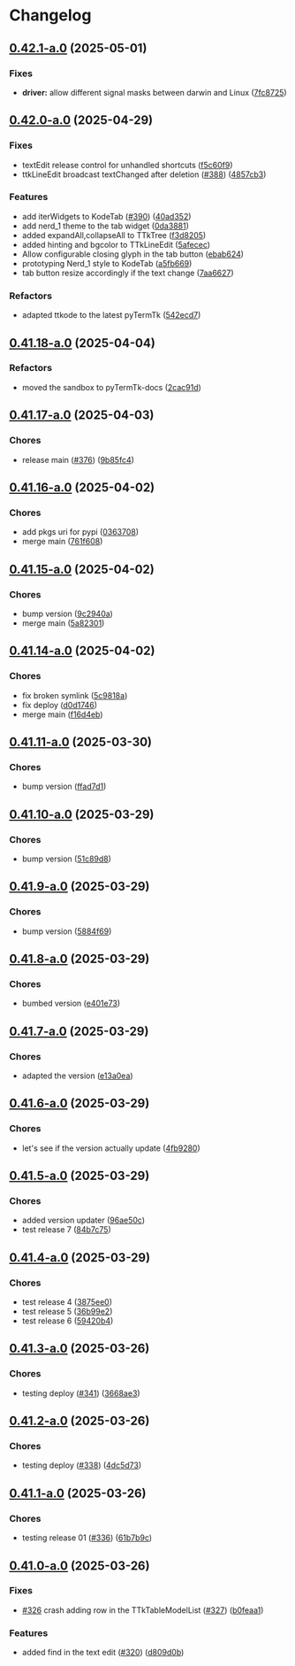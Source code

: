# Changelog

## [0.42.1-a.0](https://github.com/ceccopierangiolieugenio/pyTermTk/compare/pyTermTk-v0.42.0-a.0...pyTermTk-v0.42.1-a.0) (2025-05-01)


### Fixes

* **driver:** allow different signal masks between darwin and Linux ([7fc8725](https://github.com/ceccopierangiolieugenio/pyTermTk/commit/7fc8725ced906fb120bc086ffac10cb607859039))

## [0.42.0-a.0](https://github.com/ceccopierangiolieugenio/pyTermTk/compare/pyTermTk-v0.41.18-a.0...pyTermTk-v0.42.0-a.0) (2025-04-29)


### Fixes

* textEdit release control for unhandled shortcuts ([f5c60f9](https://github.com/ceccopierangiolieugenio/pyTermTk/commit/f5c60f9d5a4e47108e5a05063c40418c750b6778))
* ttkLineEdit broadcast textChanged after deletion ([#388](https://github.com/ceccopierangiolieugenio/pyTermTk/issues/388)) ([4857cb3](https://github.com/ceccopierangiolieugenio/pyTermTk/commit/4857cb31cbd0bac49fd6464879a4590c0fc97550))


### Features

* add iterWidgets to KodeTab ([#390](https://github.com/ceccopierangiolieugenio/pyTermTk/issues/390)) ([40ad352](https://github.com/ceccopierangiolieugenio/pyTermTk/commit/40ad3524782cfe0330be7d5d3507a39b5042fd54))
* add nerd_1 theme to the tab widget ([0da3881](https://github.com/ceccopierangiolieugenio/pyTermTk/commit/0da38814f153d062c347ac44cc9250fd6f2db5a2))
* added expandAll,collapseAll to TTkTree ([f3d8205](https://github.com/ceccopierangiolieugenio/pyTermTk/commit/f3d8205dcbddc54e7f50055128125bdf3cc939ae))
* added hinting and bgcolor to TTkLineEdit ([5afecec](https://github.com/ceccopierangiolieugenio/pyTermTk/commit/5afecec62d6061e5ba14b3d93a008cf5b9733579))
* Allow configurable closing glyph in the tab button ([ebab624](https://github.com/ceccopierangiolieugenio/pyTermTk/commit/ebab624779c7853c7831614d028cbe35a055ab1a))
* prototyping Nerd_1 style to KodeTab ([a5fb669](https://github.com/ceccopierangiolieugenio/pyTermTk/commit/a5fb6698fdd33d4cde34bb04855fbdce501aeafe))
* tab button resize accordingly if the text change ([7aa6627](https://github.com/ceccopierangiolieugenio/pyTermTk/commit/7aa6627fd2acb533a83a0975d6cc3cc75dbcd333))


### Refactors

* adapted ttkode to the latest pyTermTk ([542ecd7](https://github.com/ceccopierangiolieugenio/pyTermTk/commit/542ecd7f7798b10bca29a7e856e85aa91bb3bc74))

## [0.41.18-a.0](https://github.com/ceccopierangiolieugenio/pyTermTk/compare/pyTermTk-v0.41.17-a.0...pyTermTk-v0.41.18-a.0) (2025-04-04)


### Refactors

* moved the sandbox to pyTermTk-docs ([2cac91d](https://github.com/ceccopierangiolieugenio/pyTermTk/commit/2cac91d259c193badf676bdd1373a53f5db3557e))

## [0.41.17-a.0](https://github.com/ceccopierangiolieugenio/pyTermTk/compare/pyTermTk-v0.41.16-a.0...pyTermTk-v0.41.17-a.0) (2025-04-03)


### Chores

* release main ([#376](https://github.com/ceccopierangiolieugenio/pyTermTk/issues/376)) ([9b85fc4](https://github.com/ceccopierangiolieugenio/pyTermTk/commit/9b85fc4d4f3a5997811f10ca5b87cf756c8dd621))

## [0.41.16-a.0](https://github.com/ceccopierangiolieugenio/pyTermTk/compare/pyTermTk-v0.41.15-a.0...pyTermTk-v0.41.16-a.0) (2025-04-02)


### Chores

* add pkgs uri for pypi ([0363708](https://github.com/ceccopierangiolieugenio/pyTermTk/commit/0363708cd969d6495192459031ac5be12d035328))
* merge main ([761f608](https://github.com/ceccopierangiolieugenio/pyTermTk/commit/761f608e77ed5b2b31c7e4434b95094609eb9794))

## [0.41.15-a.0](https://github.com/ceccopierangiolieugenio/pyTermTk/compare/pyTermTk-v0.41.14-a.0...pyTermTk-v0.41.15-a.0) (2025-04-02)


### Chores

* bump version ([9c2940a](https://github.com/ceccopierangiolieugenio/pyTermTk/commit/9c2940a2703ba605e4d4ffbfe89e473d29043e75))
* merge main ([5a82301](https://github.com/ceccopierangiolieugenio/pyTermTk/commit/5a82301291fe06e9c4d2a13911982b427c8a232e))

## [0.41.14-a.0](https://github.com/ceccopierangiolieugenio/pyTermTk/compare/pyTermTk-v0.41.13-a.0...pyTermTk-v0.41.14-a.0) (2025-04-02)


### Chores

* fix broken symlink ([5c9818a](https://github.com/ceccopierangiolieugenio/pyTermTk/commit/5c9818ac358c6a82689a7ab53708b372de7dcc29))
* fix deploy ([d0d1746](https://github.com/ceccopierangiolieugenio/pyTermTk/commit/d0d1746864307b5e1a7a8e422a144b19e894dbdc))
* merge main ([f16d4eb](https://github.com/ceccopierangiolieugenio/pyTermTk/commit/f16d4ebff79216c9f3fa27cb2f2cee745de0e38c))

## [0.41.11-a.0](https://github.com/ceccopierangiolieugenio/pyTermTk/compare/pyTermTk-v0.41.10-a.0...pyTermTk-v0.41.11-a.0) (2025-03-30)


### Chores

* bump version ([ffad7d1](https://github.com/ceccopierangiolieugenio/pyTermTk/commit/ffad7d153d5cd5a7a78fb4ee7fb0a108315e7af4))

## [0.41.10-a.0](https://github.com/ceccopierangiolieugenio/pyTermTk/compare/pyTermTk-v0.41.9-a.0...pyTermTk-v0.41.10-a.0) (2025-03-29)


### Chores

* bump version ([51c89d8](https://github.com/ceccopierangiolieugenio/pyTermTk/commit/51c89d88dc18bbdf08fb4eda334ec100a0f3caeb))

## [0.41.9-a.0](https://github.com/ceccopierangiolieugenio/pyTermTk/compare/pyTermTk-v0.41.8-a.0...pyTermTk-v0.41.9-a.0) (2025-03-29)


### Chores

* bump version ([5884f69](https://github.com/ceccopierangiolieugenio/pyTermTk/commit/5884f69a276e9fca20b9413d17b7ce368d1cc8bd))

## [0.41.8-a.0](https://github.com/ceccopierangiolieugenio/pyTermTk/compare/pyTermTk-v0.41.7-a.0...pyTermTk-v0.41.8-a.0) (2025-03-29)


### Chores

* bumbed version ([e401e73](https://github.com/ceccopierangiolieugenio/pyTermTk/commit/e401e73633c2e32fe0eb0b7302fd93f57aaeb9af))

## [0.41.7-a.0](https://github.com/ceccopierangiolieugenio/pyTermTk/compare/pyTermTk-v0.41.6-a.0...pyTermTk-v0.41.7-a.0) (2025-03-29)


### Chores

* adapted the version ([e13a0ea](https://github.com/ceccopierangiolieugenio/pyTermTk/commit/e13a0ea514139688f239c482c019852e605e4d70))

## [0.41.6-a.0](https://github.com/ceccopierangiolieugenio/pyTermTk/compare/pyTermTk-v0.41.5-a.0...pyTermTk-v0.41.6-a.0) (2025-03-29)


### Chores

* let's see if the version actually update ([4fb9280](https://github.com/ceccopierangiolieugenio/pyTermTk/commit/4fb928051ecb7518aebbfbe04fe99b17240f892d))

## [0.41.5-a.0](https://github.com/ceccopierangiolieugenio/pyTermTk/compare/pyTermTk-v0.41.4-a.0...pyTermTk-v0.41.5-a.0) (2025-03-29)


### Chores

* added version updater ([96ae50c](https://github.com/ceccopierangiolieugenio/pyTermTk/commit/96ae50c58add78d633887aa6aed95c1077194a9a))
* test release 7 ([84b7c75](https://github.com/ceccopierangiolieugenio/pyTermTk/commit/84b7c755e368732577a056f8f8d9786e294255f7))

## [0.41.4-a.0](https://github.com/ceccopierangiolieugenio/pyTermTk/compare/pyTermTk-v0.41.3-a.0...pyTermTk-v0.41.4-a.0) (2025-03-29)


### Chores

* test release 4 ([3875ee0](https://github.com/ceccopierangiolieugenio/pyTermTk/commit/3875ee0c23345fbfcbd1a341c0878ebb50661bf1))
* test release 5 ([36b99e2](https://github.com/ceccopierangiolieugenio/pyTermTk/commit/36b99e2bc9386b460010eee1155cf86456c972c9))
* test release 6 ([59420b4](https://github.com/ceccopierangiolieugenio/pyTermTk/commit/59420b4edffcaab9f4ae7f02184fa7a456018916))

## [0.41.3-a.0](https://github.com/ceccopierangiolieugenio/pyTermTk/compare/pyTermTk-v0.41.2-a.0...pyTermTk-v0.41.3-a.0) (2025-03-26)


### Chores

* testing deploy ([#341](https://github.com/ceccopierangiolieugenio/pyTermTk/issues/341)) ([3668ae3](https://github.com/ceccopierangiolieugenio/pyTermTk/commit/3668ae3c226f5aa316b8b769829f499f9b3a007a))

## [0.41.2-a.0](https://github.com/ceccopierangiolieugenio/pyTermTk/compare/pyTermTk-v0.41.1-a.0...pyTermTk-v0.41.2-a.0) (2025-03-26)


### Chores

* testing deploy ([#338](https://github.com/ceccopierangiolieugenio/pyTermTk/issues/338)) ([4dc5d73](https://github.com/ceccopierangiolieugenio/pyTermTk/commit/4dc5d733eefd9377dfd90dc0927941f46465a62f))

## [0.41.1-a.0](https://github.com/ceccopierangiolieugenio/pyTermTk/compare/pyTermTk-v0.41.0-a.0...pyTermTk-v0.41.1-a.0) (2025-03-26)


### Chores

* testing release 01 ([#336](https://github.com/ceccopierangiolieugenio/pyTermTk/issues/336)) ([61b7b9c](https://github.com/ceccopierangiolieugenio/pyTermTk/commit/61b7b9c05f9c102bdae52137fdcc2aa236fc8391))

## [0.41.0-a.0](https://github.com/ceccopierangiolieugenio/pyTermTk/compare/pyTermTk-v0.40.0-a.0...pyTermTk-v0.41.0-a.0) (2025-03-26)


### Fixes

* [#326](https://github.com/ceccopierangiolieugenio/pyTermTk/issues/326) crash adding row in the TTkTableModelList ([#327](https://github.com/ceccopierangiolieugenio/pyTermTk/issues/327)) ([b0feaa1](https://github.com/ceccopierangiolieugenio/pyTermTk/commit/b0feaa139ee8fb19d475e1cf267ff7b6c182dc72))


### Features

* added find in the text edit ([#320](https://github.com/ceccopierangiolieugenio/pyTermTk/issues/320)) ([d809d0b](https://github.com/ceccopierangiolieugenio/pyTermTk/commit/d809d0bcca544e42e3bb1b89f55481bb646c1a90))
